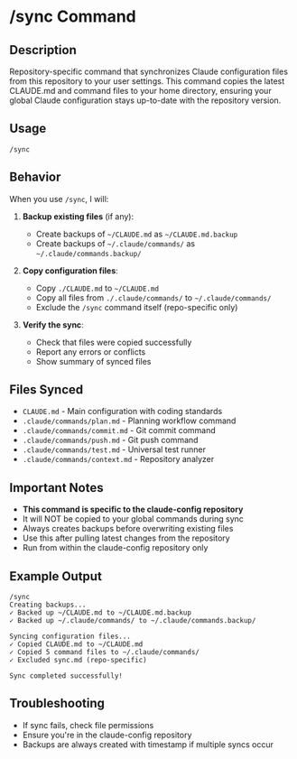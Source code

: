 # /sync Command

## Description
Repository-specific command that synchronizes Claude configuration files from this repository to your user settings. This command copies the latest CLAUDE.md and command files to your home directory, ensuring your global Claude configuration stays up-to-date with the repository version.

## Usage
```
/sync
```

## Behavior
When you use `/sync`, I will:

1. **Backup existing files** (if any):
   - Create backups of `~/CLAUDE.md` as `~/CLAUDE.md.backup`
   - Create backups of `~/.claude/commands/` as `~/.claude/commands.backup/`

2. **Copy configuration files**:
   - Copy `./CLAUDE.md` to `~/CLAUDE.md`
   - Copy all files from `./.claude/commands/` to `~/.claude/commands/`
   - Exclude the `/sync` command itself (repo-specific only)

3. **Verify the sync**:
   - Check that files were copied successfully
   - Report any errors or conflicts
   - Show summary of synced files

## Files Synced
- `CLAUDE.md` - Main configuration with coding standards
- `.claude/commands/plan.md` - Planning workflow command
- `.claude/commands/commit.md` - Git commit command
- `.claude/commands/push.md` - Git push command
- `.claude/commands/test.md` - Universal test runner
- `.claude/commands/context.md` - Repository analyzer

## Important Notes
- **This command is specific to the claude-config repository**
- It will NOT be copied to your global commands during sync
- Always creates backups before overwriting existing files
- Use this after pulling latest changes from the repository
- Run from within the claude-config repository only

## Example Output
```
/sync
Creating backups...
✓ Backed up ~/CLAUDE.md to ~/CLAUDE.md.backup
✓ Backed up ~/.claude/commands/ to ~/.claude/commands.backup/

Syncing configuration files...
✓ Copied CLAUDE.md to ~/CLAUDE.md
✓ Copied 5 command files to ~/.claude/commands/
✓ Excluded sync.md (repo-specific)

Sync completed successfully!
```

## Troubleshooting
- If sync fails, check file permissions
- Ensure you're in the claude-config repository
- Backups are always created with timestamp if multiple syncs occur